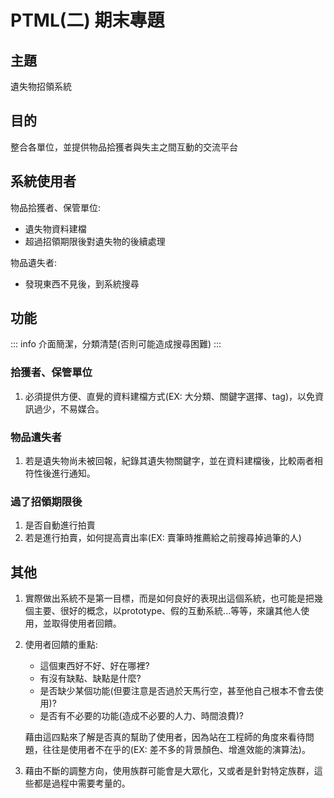 PTML(二) 期末專題
=
## 主題
遺失物招領系統

## 目的
整合各單位，並提供物品拾獲者與失主之間互動的交流平台

## 系統使用者
物品拾獲者、保管單位:
- 遺失物資料建檔
- 超過招領期限後對遺失物的後續處理

物品遺失者:
- 發現東西不見後，到系統搜尋

## 功能
::: info
介面簡潔，分類清楚(否則可能造成搜尋困難)
:::

### 拾獲者、保管單位
1. 必須提供方便、直覺的資料建檔方式(EX: 大分類、關鍵字選擇、tag)，以免資訊過少，不易媒合。

### 物品遺失者
1. 若是遺失物尚未被回報，紀錄其遺失物關鍵字，並在資料建檔後，比較兩者相符性後進行通知。

### 過了招領期限後
1. 是否自動進行拍賣
2. 若是進行拍賣，如何提高賣出率(EX: 賣筆時推薦給之前搜尋掉過筆的人)

## 其他
1. 實際做出系統不是第一目標，而是如何良好的表現出這個系統，也可能是把幾個主要、很好的概念，以prototype、假的互動系統...等等，來讓其他人使用，並取得使用者回饋。
2. 使用者回饋的重點:
    - 這個東西好不好、好在哪裡?
    - 有沒有缺點、缺點是什麼?
    - 是否缺少某個功能(但要注意是否過於天馬行空，甚至他自己根本不會去使用)?
    - 是否有不必要的功能(造成不必要的人力、時間浪費)?

    藉由這四點來了解是否真的幫助了使用者，因為站在工程師的角度來看待問題，往往是使用者不在乎的(EX: 差不多的背景顏色、增進效能的演算法)。

3. 藉由不斷的調整方向，使用族群可能會是大眾化，又或者是針對特定族群，這些都是過程中需要考量的。

